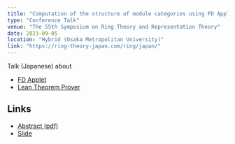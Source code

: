 ```yaml
---
title: "Computation of the structure of module categories using FD Applet"
type: "Conference Talk"
venue: "The 55th Symposium on Ring Theory and Representation Theory"
date: 2023-09-05
location: "Hybrid (Osaka Metropolitan University)"
link: "https://ring-theory-japan.com/ring/japan/"
---
```


Talk (Japanese) about
- [FD Applet](fd-applet)
- [Lean Theorem Prover](https://leanprover.github.io/)

## Links
- [Abstract (pdf)](/files/2023-09-05-Abstract.pdf)
- [Slide](/files/2023-09-05.pdf)